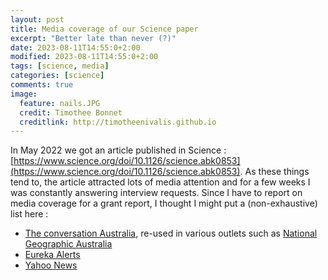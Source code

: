 ```yaml
---
layout: post
title: Media coverage of our Science paper
excerpt: "Better late than never (?)"
date: 2023-08-11T14:55:0+2:00
modified: 2023-08-11T14:55:0+2:00
tags: [science, media]
categories: [science]
comments: true
image:
  feature: nails.JPG
  credit: Timothee Bonnet
  creditlink: http://timotheenivalis.github.io
---
```


In May 2022 we got an article published in Science : [https://www.science.org/doi/10.1126/science.abk0853](https://www.science.org/doi/10.1126/science.abk0853). 
As these things tend to, the article attracted lots of media attention and for a few weeks I was constantly answering interview requests.
Since I have to report on media coverage for a grant report, I thought I might put a (non-exhaustive) list here :

- [The conversation Australia](https://theconversation.com/wild-animals-are-evolving-faster-than-anybody-thought-183633), re-used in various outlets such as [National Geographic Australia](https://www.australiangeographic.com.au/news/2022/05/talking-about-an-evolution-wild-animals-are-changing-faster-than-anybody-thought/)
- [Eureka Alerts](https://www.eurekalert.org/news-releases/953928)
- [Yahoo News](https://news.yahoo.com/evolution-could-be-happening-four-times-faster-than-previously-believed-155741851.html?guccounter=1&guce_referrer=aHR0cHM6Ly9zY2llbmNlLmFsdG1ldHJpYy5jb20vZGV0YWlscy8xMjg5MTI5NTkvbmV3cw&guce_referrer_sig=AQAAAJNq1DA4jDISmBffeK0diVzTCR5C19RyS13U20Xkf51DCr5yxgjrFePUNO46j5K6upnzv5F2vdqSxzBXWF8SsecTWS_Tg0pJdMxyk7fd3XFJUYupnXQkC8HcOedlzo0uTtuXCjCbx2vJqeXqhOArGE1dpJdparH8c9UuKRs4Y5Cw)


